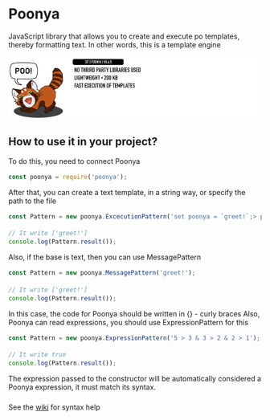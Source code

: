# Poonya
JavaScript library that allows you to create and execute po templates, thereby formatting text. In other words, this is a template engine

![poo](./data/header_document_image.png)

## How to use it in your project?
To do this, you need to connect Poonya
```js
const poonya = require('poonya');
```
After that, you can create a text template, in a string way, or specify the path to the file
```js
const Pattern = new poonya.ExcecutionPattern('set poonya = `greet!`;> poonya;');

// It write ['greet!']
console.log(Pattern.result());
```
Also, if the base is text, then you can use MessagePattern
```js
const Pattern = new poonya.MessagePattern('greet!');

// It write ['greet!']
console.log(Pattern.result());
```
In this case, the code for Poonya should be written in {} - curly braces
Also, Poonya can read expressions, you should use ExpressionPattern for this
```js
const Pattern = new poonya.ExpressionPattern('5 > 3 & 3 > 2 & 2 > 1');

// It write true
console.log(Pattern.result());
```

The expression passed to the constructor will be automatically considered a Poonya expression, it must match its syntax.
###
See the [wiki](https://github.com/AseWhy/Poonya/wiki) for syntax help